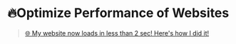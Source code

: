# 🔥Optimize Performance of Websites

> [🌐 My website now loads in less than 2 sec! Here's how I did it!](https://dev.to/cmcodes/my-website-now-loads-in-less-than-2-sec-here-s-how-i-did-it-hoj)